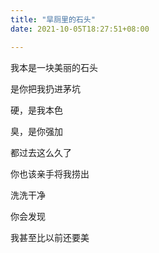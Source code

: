 ```yaml
---
title: "旱厕里的石头"
date: 2021-10-05T18:27:51+08:00

---
```

我本是一块美丽的石头

是你把我扔进茅坑

硬，是我本色

臭，是你强加

都过去这么久了

你也该亲手将我捞出

洗洗干净

你会发现

我甚至比以前还要美


